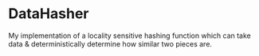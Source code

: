 # DataHasher
My implementation of a locality sensitive hashing function which can take data &amp; deterministically determine how similar two pieces are.
